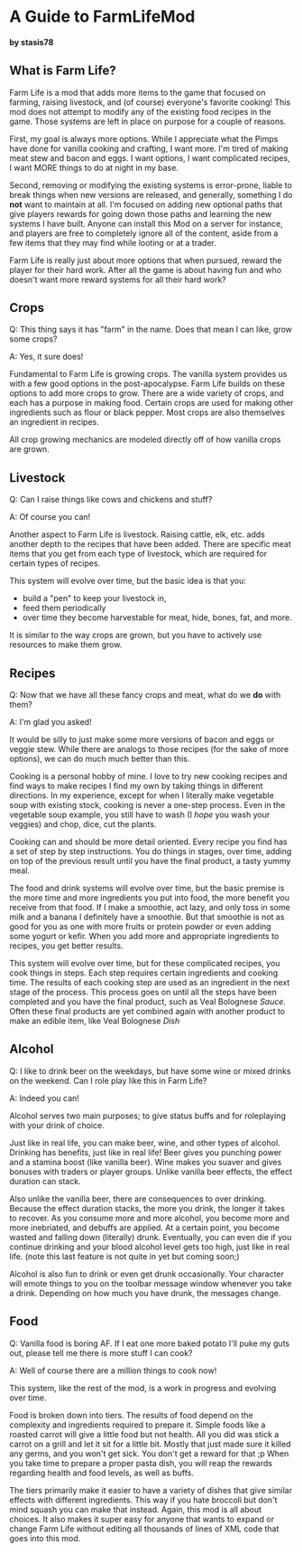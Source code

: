 # A Guide to FarmLifeMod
#### by stasis78

## What is Farm Life?

Farm Life is a mod that adds more items to the game that focused on farming, raising livestock, and (of course) everyone's favorite cooking! This mod does not attempt to modify any of the existing food recipes in the game. Those systems are left in place on purpose for a couple of reasons. 

First, my goal is always more options. While I appreciate what the Pimps have done for vanilla cooking and crafting, I want more. I'm tired of making meat stew and bacon and eggs. I want options, I want complicated recipes, I want MORE things to do at night in my base.

Second, removing or modifying the existing systems is error-prone, liable to break things when new versions are released, and generally, something I do **not** want to maintain at all. I'm focused on adding new optional paths that give players rewards for going down those paths and learning the new systems I have built. Anyone can install this Mod on a server for instance, and players are free to completely ignore all of the content, aside from a few items that they may find while looting or at a trader.

Farm Life is really just about more options that when pursued, reward the player for their hard work. After all the game is about having fun and who doesn't want more reward systems for all their hard work?

## Crops

Q: This thing says it has "farm" in the name. Does that mean I can like, grow some crops?

A: Yes, it sure does!

Fundamental to Farm Life is growing crops. The vanilla system provides us with a few good options in the post-apocalypse. Farm Life builds on these options to add more crops to grow. There are a wide variety of crops, and each has a purpose in making food. Certain crops are used for making other ingredients such as flour or black pepper. Most crops are also themselves an ingredient in recipes. 

All crop growing mechanics are modeled directly off of how vanilla crops are grown.

## Livestock

Q: Can I raise things like cows and chickens and stuff?

A: Of course you can!

Another aspect to Farm Life is livestock. Raising cattle, elk, etc. adds another depth to the recipes that have been added. There are specific meat items that you get from each type of livestock, which are required for certain types of recipes. 

This system will evolve over time, but the basic idea is that you:

- build a "pen" to keep your livestock in, 
- feed them periodically
- over time they become harvestable for meat, hide, bones, fat, and more.

It is similar to the way crops are grown, but you have to actively use resources to make them grow.

## Recipes

Q: Now that we have all these fancy crops and meat, what do we **do** with them?

A: I'm glad you asked! 

It would be silly to just make some more versions of bacon and eggs or veggie stew. While there are analogs to those recipes (for the sake of more options), we can do much much better than this.

Cooking is a personal hobby of mine. I love to try new cooking recipes and find ways to make recipes I find my own by taking things in different directions. In my experience, except for when I literally make vegetable soup with existing stock, cooking is never a one-step process. Even in the vegetable soup example, you still have to wash (I *hope* you wash your veggies) and chop, dice, cut the plants. 

Cooking can and should be more detail oriented. Every recipe you find has a set of step by step instructions. You do things in stages, over time, adding on top of the previous result until you have the final product, a tasty yummy meal. 

The food and drink systems will evolve over time, but the basic premise is the more time and more ingredients you put into food, the more benefit you receive from that food. If I make a smoothie, act lazy, and only toss in some milk and a banana I definitely have a smoothie. But that smoothie is not as good for you as one with more fruits or protein powder or even adding some yogurt or kefir. When you add more and appropriate ingredients to recipes, you get better results.

This system will evolve over time, but for these complicated recipes, you cook things in steps. Each step requires certain ingredients and cooking time. The results of each cooking step are used as an ingredient in the next stage of the process. This process goes on until all the steps have been completed and you have the final product, such as Veal Bolognese *Sauce*. Often these final products are yet combined again with another product to make an edible item, like Veal Bolognese *Dish*

## Alcohol

Q: I like to drink beer on the weekdays, but have some wine or mixed drinks on the weekend. Can I role play like this in Farm Life?

A: Indeed you can!

Alcohol serves two main purposes; to give status buffs and for roleplaying with your drink of choice.

Just like in real life, you can make beer, wine, and other types of alcohol. Drinking has benefits, just like in real life! Beer gives you punching power and a stamina boost (like vanilla beer). Wine makes you suaver and gives bonuses with traders or player groups. Unlike vanilla beer effects, the effect duration can stack.

Also unlike the vanilla beer, there are consequences to over drinking. Because the effect duration stacks, the more you drink, the longer it takes to recover. As you consume more and more alcohol, you become more and more inebriated, and debuffs are applied. At a certain point, you become wasted and falling down (literally) drunk. Eventually, you can even die if you continue drinking and your blood alcohol level gets too high, just like in real life. (note this last feature is not quite in yet but coming soon;)

Alcohol is also fun to drink or even get drunk occasionally. Your character will emote things to you on the toolbar message window whenever you take a drink. Depending on how much you have drunk, the messages change.

## Food

Q: Vanilla food is boring AF. If I eat one more baked potato I'll puke my guts out, please tell me there is more stuff I can cook?

A: Well of course there are a million things to cook now!

This system, like the rest of the mod, is a work in progress and evolving over time.

Food is broken down into tiers. The results of food depend on the complexity and ingredients required to prepare it. Simple foods like a roasted carrot will give a little food but not health. All you did was stick a carrot on a grill and let it sit for a little bit. Mostly that just made sure it killed any germs, and you won't get sick. You don't get a reward for that ;p When you take time to prepare a proper pasta dish, you will reap the rewards regarding health and food levels, as well as buffs.

The tiers primarily make it easier to have a variety of dishes that give similar effects with different ingredients. This way if you hate broccoli but don't mind squash you can make that instead. Again, this mod is all about choices. It also makes it super easy for anyone that wants to expand or change Farm Life without editing all thousands of lines of XML code that goes into this mod.

